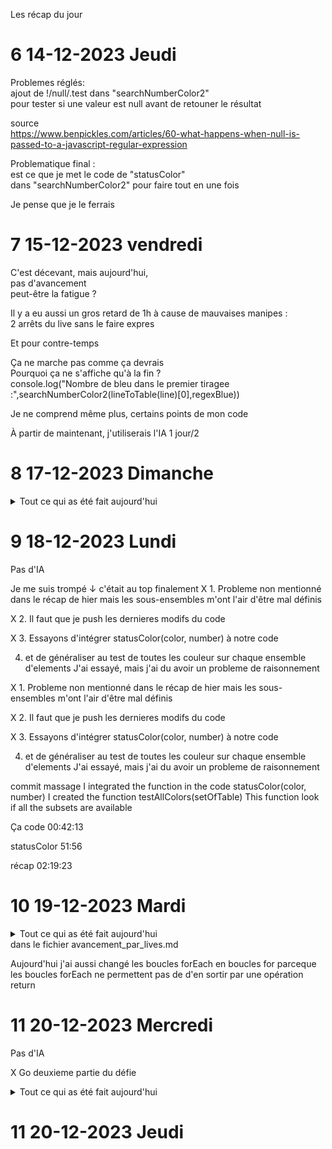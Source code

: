 Les récap du jour

# 6 14-12-2023 Jeudi  

Problemes réglés:  
ajout de !/null/.test dans "searchNumberColor2"  
pour tester si une valeur est null avant de retouner le résultat

source  
https://www.benpickles.com/articles/60-what-happens-when-null-is-passed-to-a-javascript-regular-expression


Problematique final :  
est ce que je met le code de "statusColor"  
dans "searchNumberColor2" pour faire tout en une fois  

Je pense que je le ferrais





# 7 15-12-2023 vendredi

C'est décevant, mais aujourd'hui,  
pas d'avancement  
peut-être la fatigue ?  

Il y a eu aussi un gros retard de 1h à cause de mauvaises manipes :  
2 arrêts du live sans le faire expres  

Et pour contre-temps  


Ça ne marche pas comme ça devrais  
Pourquoi ça ne s'affiche qu'à la fin ?  
console.log("Nombre de bleu dans le premier tiragee :",searchNumberColor2(lineToTable(line)[0],regexBlue))  

Je ne comprend même plus, certains points de mon code  

À partir de maintenant, j'utiliserais l'IA 1 jour/2  



# 8 17-12-2023 Dimanche


<details >
  <summary>Tout ce qui as été fait aujourd'hui</summary>
Pour Aujourd'hui :  

1. C'est full IA  

X 2. Il serais bien de comprendre  
pourquoi "searchNumberColor2"  
semble s'exécuter seulement à la fin.  

X 3. je vais essayer de néttoyer le code  
pour y voir plus clair.  



### Ce qu'il faut supprimer
#### Les fonctions:  
X 1. La fonction statusGame1()

X 2. searchNumberColor(line,regexColor)

X 3. gameSumElements(line)

#### Les "Appelles" de fonction :
X les "console.log" en fin d'exécution, il y en as trop, ça embrouille.  
X ...


#### variables useless, and init as:  

X (let listNumberColor) in lineToTable  
X concatGamesTrue=""   
X sumIndexGames=0   
X sumAllTrueElements=0    
X sumAllElements=0  
X sumAllElementsPlusIDs=0 

## I renamed
searchNumberColor2 en => searchNumberColor
</details >


# 9 18-12-2023 Lundi


Pas d'IA


Je me suis trompé ↓ c'était au top finalement
X 1. Probleme non mentionné
dans le récap de hier
mais les sous-ensembles m'ont
l'air d'être mal définis

X 2. Il faut que je push
les dernieres modifs du code


X 3. Essayons d'intégrer statusColor(color, number)
à notre code


4. et de généraliser au test de toutes les couleur
sur chaque ensemble d'elements
J'ai essayé, mais j'ai du avoir un probleme de raisonnement





X 1. Probleme non mentionné
dans le récap de hier
mais les sous-ensembles m'ont
l'air d'être mal définis

X 2. Il faut que je push
les dernieres modifs du code

X 3. Essayons d'intégrer statusColor(color, number)
à notre code

4. et de généraliser au test de toutes les couleur
sur chaque ensemble d'elements
J'ai essayé, mais j'ai du avoir un probleme de raisonnement


commit massage
I integrated the function in the code statusColor(color, number)
I created the function testAllColors(setOfTable)
This function look if all the subsets are available



Ça code
00:42:13

statusColor
51:56

récap
02:19:23


# 10 19-12-2023 Mardi
<details>
  <summary>Tout ce qui as été fait aujourd'hui</summary>

IA autorisé (3 requetes faites aujourd'hui)

X 1. Comparrer le résultat avec celui de reddit

X 2. relire la solution de reddit

X 3. essayer de trouver une erreur de
résonnement dans la double imbriquation de forEach

X Demander un peut d'aide à Mr. leprofdedev

En hors live:
J'ai corrigé une balise fermante </details> dans le fichier
avancement_par_lives.md

Aujourd'hui j'ai aussi
changé les boucles forEach en boucles for
parceque les boucles forEach ne permettent pas de 
d'en sortir par une opération return
</details>


# 11 20-12-2023 Mercredi
Pas d'IA

X Go deuxieme partie du défie


<details>
  <summary>Tout ce qui as été fait aujourd'hui</summary>
Pendant un moment,  
j'ai oublié que c'est la musique qui me tennais éveillé  
Je l'avais éteinte de mon coté(pas coté youtube)  
donc j'ai somnollé un peut.  

J'aurais pus faire plus je pense sans cette oublie.    

J'ai expliqué ce qui as été fait hier  
vue qui j'ai codé dans le vent(sans stream erreur d'inattention)    

J'ai réagencer les fichiers du jour 2 de sorte à   
ajouter le travail en cours de la partie 2 du defi  

J'ai ajouté aussi la consigne dans le README.md  
en original (Anglais)  
et aussi traduit en Français  

J'ai compris le probleme  
et je l'ai expliqué à ma manière dans le fichier reflexion.txt  

</details>

<!-- <details>
  <summary>Tout ce qui as été fait aujourd'hui</summary>

</details> -->



# 11 20-12-2023 Jeudi

